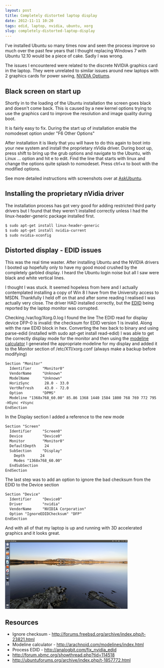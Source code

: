 ```yaml
---
layout: post
title: Completely distorted laptop display
date: 2012-11-11 10:20
tags: edid, laptop, nvidia, ubuntu, xorg
slug: completely-distorted-laptop-display
---
```


I've installed Ubuntu so many times now and seen the process improve so much over the past few years that I thought replacing Windows 7 with Ubuntu 12.10 would be a piece of cake. Sadly I was wrong.

The issues I encountered were related to the discrete NVIDIA graphics card in the laptop. They were unrelated to similar issues around new laptops with 2 graphics cards for power saving, [NVIDIA Optiums](http://en.wikipedia.org/wiki/Nvidia_Optimus).

## Black screen on start up

Shortly in to the loading of the Ubuntu installation the screen goes black and doesn't come back. This is caused by a new kernel options trying to use the graphics card to improve the resolution and image quality during boot.

It is fairly easy to fix. During the start up of installation enable the nomodeset option under "F6 Other Options"

After installation it is likely that you will have to do this again to boot into your new system and install the proprietary nVidia driver. During boot up, press shift to bring up the grub options and navigate to the Ubuntu, with Linux ... option and hit e to edit. Find the line that starts with linux and change the options quite splash to nomodeset. Press ctrl+x to boot with the modified options.

See more detailed instructions with screenshots over at [AskUbuntu](http://askubuntu.com/questions/162075/my-computer-boots-to-a-black-screen-what-options-do-i-have-to-fix-it/162076#162076).

## Installing the proprietary nVidia driver

The installation process has got very good for adding restricted third party drivers but I found that they weren't installed correctly unless I had the linux-header-generic package installed first.

```
$ sudo apt-get install linux-header-generic
$ sudo apt-get install nvidia-current
$ sudo nvidia-xconfig
```

## Distorted display - EDID issues

This was the real time waster. After installing Ubuntu and the NVIDIA drivers I booted up hopefully only to have my good mood crushed by the completely garbled display. I heard the Ubuntu login noise but all I saw were black and white vertical lines.

I thought I was stuck. It seemed hopeless from here and I actually contemplated installing a copy of Win 8 I have from the University access to MSDN. Thankfully I held off on that and after some reading I realised I was actually very close. The driver HAD installed correctly, but the [EDID](http://en.wikipedia.org/wiki/Extended_display_identification_data) being reported by the laptop monitor was corrupted.

Checking /var/log/Xorg.0.log I found the line
The EDID read for display device DFP-0 is invalid: the  checksum for EDID version 1 is invalid.
Along with the raw EDID block in hex. Converting the hex back to binary and using parse-edid (installed with sudo apt-get install read-edid) I was able to get the correctly display mode for the monitor and then using the [modeline calculator](http://arachnoid.com/modelines/index.html) I generated the appropriate modeline for my display and added it to the Monitor section of /etc/X11/xorg.conf (always make a backup before modifying)

```
Section "Monitor"
  Identifier     "Monitor0"
  VendorName     "Unknown"
  ModelName      "Unknown"
  HorizSync       28.0 - 33.0
  VertRefresh     43.0 - 72.0
  Option         "DPMS"
  Modeline "1368x768_60.00" 85.86 1368 1440 1584 1800 768 769 772 795 -HSync +Vsync
EndSection
```

In the Display section I added a reference to the new mode

```
Section "Screen"
  Identifier     "Screen0"
  Device         "Device0"
  Monitor        "Monitor0"
  DefaultDepth    24
  SubSection     "Display"
    Depth       24
    Modes "1368x768_60.00"
  EndSubSection
EndSection
```

The last step was to add an option to ignore the bad checksum from the EDID to the Device section

```
Section "Device"
  Identifier     "Device0"
  Driver         "nvidia"
  VendorName     "NVIDIA Corporation"
  Option "IgnoreEDIDChecksum" "DFP"
EndSection
```

And with all of that my laptop is up and running with 3D accelerated graphics and it looks great.

![Fixed Display](/images/ubuntu-laptop-display.png)

## Resources

* Ignore checksum - <http://forums.freebsd.org/archive/index.php/t-23821.html>
* Modeline calculator - <http://arachnoid.com/modelines/index.html>
* Process EDID - <http://analogbit.com/fix_nvidia_edid>
* <http://forum.xbmc.org/showthread.php?tid=114518>
* <http://ubuntuforums.org/archive/index.php/t-1857772.html>